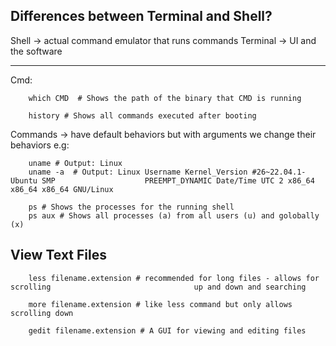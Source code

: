 
## Differences between Terminal and Shell?
Shell -> actual command emulator that runs commands
Terminal -> UI and the software


---

Cmd:
```
	which CMD  # Shows the path of the binary that CMD is running
```
```
	history # Shows all commands executed after booting
```

Commands -> have default behaviors
			but with arguments we change their behaviors
			e.g:
```
	uname # Output: Linux
	uname -a  # Output: Linux Username Kernel_Version #26~22.04.1-Ubuntu SMP                    PREEMPT_DYNAMIC Date/Time UTC 2 x86_64 x86_64 x86_64 GNU/Linux
```

```
	ps # Shows the processes for the running shell
	ps aux # Shows all processes (a) from all users (u) and golobally (x)	
```

## View Text Files
```
	less filename.extension # recommended for long files - allows for scrolling                                up and down and searching

	more filename.extension # like less command but only allows scrolling down

	gedit filename.extension # A GUI for viewing and editing files
```

